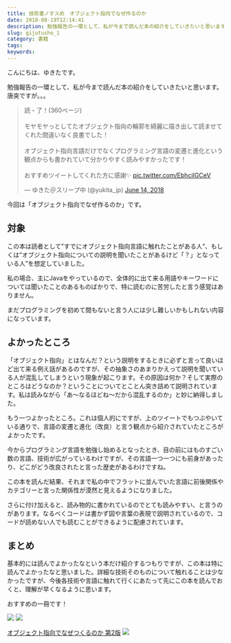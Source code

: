 ```yaml
---
title: 技術書ノすスめ　オブジェクト指向でなぜ作るのか
date: 2018-08-19T12:14:41
description: 勉強報告の一環として、私が今まで読んだ本の紹介をしていきたいと思います。唐突ですが。。。
slug: gijutusho_1
category: 書籍
tags: 
keywords: 
---
```


こんにちは、ゆきたです。

勉強報告の一環として、私が今まで読んだ本の紹介をしていきたいと思います。唐突ですが。。。

<blockquote class="twitter-tweet"><p lang="ja" dir="ltr">読・了！(360ページ)<br><br>モヤモヤっとしてたオブジェクト指向の輪郭を綺麗に描き出して読ませてくれた間違いなく良書でした！<br><br>オブジェクト指向言語だけでなくプログラミング言語の変遷と進化という観点からも書かれていて分かりやすく読みやすかったです！<br><br>おすすめツイートしてくれた方に感謝✨ <a href="https://t.co/EbhciIGCeV">pic.twitter.com/EbhciIGCeV</a></p>&mdash; ゆきた＠スリープ中 (@yukita_jp) <a href="https://twitter.com/yukita_jp/status/1007059158460317696?ref_src=twsrc%5Etfw">June 14, 2018</a></blockquote>

今回は「オブジェクト指向でなぜ作るのか」です。

## 対象

この本は読者として”すでにオブジェクト指向言語に触れたことがある人”、もしくは”オブジェクト指向についての説明を聞いたことがあるけど「？」となっている人”を想定していました。

私の場合、主にJavaをやっているので、全体的に出て来る用語やキーワードについては聞いたことのあるものばかりで、特に読むのに苦労したと言う感覚はありません。

まだプログラミングを初めて間もないと言う人には少し難しいかもしれない内容になっています。

## よかったところ

「オブジェクト指向」とはなんだ？という説明をするときに必ずと言って良いほど出て来る例え話があるのですが、その抽象さのあまりかえって説明を聞いている人が混乱してしまうという現象が起こります。その原因は何か？そして実際のところはどうなのか？ということについてとことん突き詰めて説明されています。私は読みながら「あ〜なるほどね〜だから混乱するのか」と妙に納得しました。

もう一つよかったところ。これは個人的にですが、上のツイートでもつぶやいている通りで、言語の変遷と進化（改良）と言う観点から紹介されていたところがよかったです。

今からプログラミング言語を勉強し始めるとなったとき、目の前にはものすごい数の言語、技術が広がっているわけですが、その言語一つ一つにも前身があったり、どこがどう改良されたと言った歴史があるわけですね。

この本を読んだ結果、それまで私の中でフラットに並んでいた言語に前後関係やカテゴリーと言った関係性が漠然と見えるようになりました。

さらに付け加えると、読み物的に書かれているのでとても読みやすい、と言うのがあります。なるべくコードは書かず図や言葉の表現で説明されているので、コードが読めない人でも読むことができるように配慮されています。

## まとめ

基本的には読んでよかったなという本だけ紹介するつもりですが、この本は特に読んでよかったなと思いました。詳細な技術そのものについて触れることは少なかったですが、今後各技術や言語に触れて行くにあたって先にこの本を読んでおくと、理解が早くなるように思います。

おすすめの一冊です！

[![](//ws-fe.amazon-adsystem.com/widgets/q?_encoding=UTF8&MarketPlace=JP&ASIN=4822284654&ServiceVersion=20070822&ID=AsinImage&WS=1&Format=_SL250_&tag=yukita2a01-22)](https://www.amazon.co.jp/gp/product/4822284654/ref=as_li_tl?ie=UTF8&camp=247&creative=1211&creativeASIN=4822284654&linkCode=as2&tag=yukita2a01-22&linkId=47d7f4c7c714cd74ecfbdc4c965ef4ce) ![](//ir-jp.amazon-adsystem.com/e/ir?t=yukita2a01-22&l=am2&o=9&a=4822284654)

[オブジェクト指向でなぜつくるのか 第2版](https://www.amazon.co.jp/gp/product/4822284654/ref=as_li_tl?ie=UTF8&camp=247&creative=1211&creativeASIN=4822284654&linkCode=as2&tag=yukita2a01-22&linkId=7880753c2558adb8b33c1b50bab8a679) ![](//ir-jp.amazon-adsystem.com/e/ir?t=yukita2a01-22&l=am2&o=9&a=4822284654)

